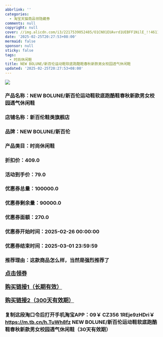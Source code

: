 ```yaml
---
abbrlink: ''
categories:
  - 淘宝天猫商品领隐藏券
comments: null
copyright: null
cover: //img.alicdn.com/i3/2217539052485/O1CN01EUAvrd1UEBFF1NilE_!!4611686018427380677-0-item_pic.jpg
date: '2025-02-25T20:27:53+08:00'
mermaid: false
sponsor: null
sticky: false
tags:
  - 时尚休闲鞋
title: NEW BOLUNE/新百伦运动鞋软底跑酷鞋春秋新款男女校园透气休闲鞋
updated: '2025-02-25T20:27:53+08:00'
--- 
```


![](//img.alicdn.com/i3/2217539052485/O1CN01EUAvrd1UEBFF1NilE_!!4611686018427380677-0-item_pic.jpg)

### 产品名称：NEW BOLUNE/新百伦运动鞋软底跑酷鞋春秋新款男女校园透气休闲鞋
### 店铺名称：新百伦鞋类旗舰店
### 品牌：NEW BOLUNE/新百伦
### 产品类目：时尚休闲鞋
### 折扣价：409.0
### 活动到手价：79.0
### 优惠券总量：100000.0
### 优惠券剩余量：90000.0
### 优惠券面额：270.0
### 优惠券开始时间：2025-02-26 00:00:00	
### 优惠券结束时间：2025-03-01 23:59:59	
### 推荐理由：这款商品怎么样，当然是强烈推荐了

<p style="font-size: 18px; font-weight: bold;">
  <a href="https://uland.taobao.com/coupon/edetail?e=JgYcYbKZiNelhHvvyUNXZfh8CuWt5YH5OVuOuRD5gLJMmdsrkidbOWBzzpT26idJPeMn7Pn19JTpJd1ctGCLV8gsy1Cl6qV%2B%2BInjlVjV2wPj5kanlaZzbZDnonoS6a3lRSHvQe2jOLZ9pbNCYX0I%2BPP%2BWUTgK%2F%2B0I%2BtaUgbudUxA%2B536asYsLWVfKa%2BhVnNDp09rb65HtxYhr63RVbH59JjB6TX2HR3QQ5WKStDdyeTLAJho1Tgm24y1rRo98IyIzxHHRjXbSzC3GXpSbfs48kdKqC5M6MqoYX5kofCgiY5IrMhJOfl%2BK1Jz09vVi4IsOZ2cmf56WgmyHVvYwF84GiUzVkkdwsIm&traceId=21665f9817407225954674899d132c&union_lens=lensId%3AOPT%401740722599%40213eade5_0e41_1954b26f52a_b2d5%4001%40eyJmbG9vcklkIjo3MzM1NH0ie" target="_blank">点击领券</a>
</p>
<p style="font-size: 18px; font-weight: bold;">
  <a href="https://s.click.taobao.com/t?e=m%3D2%26s%3DSyBrIQD8c2Bw4vFB6t2Z2ueEDrYVVa64K7Vc7tFgwiHjf2vlNIV67k2Uw6Vjz9mVtYQMu9Tydq33ID%2FV1RqsF4wnCJeELi4I%2FIEn%2BS1IjHAB0ghlTd7WlZVm%2FOAUUFw71qrpxiwMoCNxc1AtbZGVS1G5XrzDkAslxU3eY1OQlnTNEPXytV9ALoS4zvCRUrqu4CjdFp7roI%2BiJj%2FfEwxKbRTO7iX7m9CjAD2MCNxkg8XNvKbFwH2GZezMGX04P2y9r9kd6M5RVjKPgysBSxHfUOXVLEPDWL24%2FufIeaShmLvWGPPZ03CRxEmiwF0Clcq6be0POdPaKpjGDmntuH4VtA%3D%3D" target="_blank">购买链接1（长期有效）</a>
</p>
<p style="font-size: 18px; font-weight: bold;">
  <a href="https://s.click.taobao.com/l4uMRYs" target="_blank">购买链接2（300天有效期）</a>
</p>

### 复制这段淘口令后打开手机淘宝APP：09￥ CZ356 1REje9zHDri￥ https://m.tb.cn/h.TuWh8fz  NEW BOLUNE/新百伦运动鞋软底跑酷鞋春秋新款男女校园透气休闲鞋（30天有效期）
